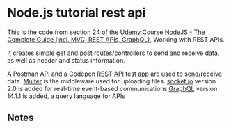 # Node.js tutorial rest api

This is the code from section 24 of the Udemy Course [NodeJS - The Complete Guide (incl. MVC, REST APIs, GraphQL)](https://www.udemy.com/nodejs-the-complete-guide/), Working with REST APIs. 

It creates simple get and post routes/controllers to send and receive data, as well as header and status information. 

A Postman API and a [Codepen REST API test app](https://codepen.io/AndrewJBateman/pen/dwbVaX?editors=0010) are used to send/receive data.
[Multer](https://www.npmjs.com/package/multer) is the middleware used for uploading files. 
[socket.io](https://socket.io/) version 2.0 is added for real-time event-based communications
[GraphQL](https://www.graphql.org/) version 14.1.1 is added, a query language for APIs 


## Notes
